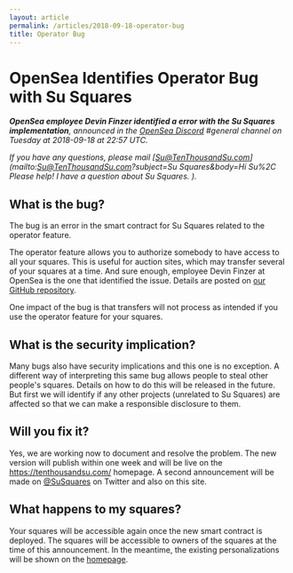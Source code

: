 ```yaml
---
layout: article
permalink: /articles/2018-09-18-operator-bug
title: Operator Bug
---
```


# OpenSea Identifies Operator Bug with Su Squares

***OpenSea employee Devin Finzer identified a error with the Su Squares implementation**, announced in the [OpenSea Discord](https://discord.gg/ga8EJbv) #general channel on Tuesday at 2018-09-18 at 22:57 UTC.*

*If you have any questions, please mail [Su@TenThousandSu.com](mailto:Su@TenThousandSu.com?subject=Su Squares&body=Hi Su%2C Please help! I have a question about Su Squares. ).*

## What is the bug?

The bug is an error in the smart contract for Su Squares related to the operator feature.

The operator feature allows you to authorize somebody to have access to all your squares. This is useful for auction sites, which may transfer several of your squares at a time. And sure enough, employee Devin Finzer at OpenSea is the one that identified the issue. Details are posted on [our GitHub repository](https://github.com/fulldecent/su-squares-bounty/issues/10).

One impact of the bug is that transfers will not process as intended if you use the operator feature for your squares.

## What is the security implication?

Many bugs also have security implications and this one is no exception. A different way of interpreting this same bug allows people to steal other people's squares. Details on how to do this will be released in the future. But first we will identify if any other projects (unrelated to Su Squares) are affected so that we can make a responsible disclosure to them.

## Will you fix it?

Yes, we are working now to document and resolve the problem. The new version will publish within one week and will be live on the https://tenthousandsu.com/ homepage. A second announcement will be made on [@SuSquares](https://twitter.com/SuSquares) on Twitter and also on this site.

## What happens to my squares?

Your squares will be accessible again once the new smart contract is deployed. The squares will be accessible to owners of the squares at the time of this announcement. In the meantime, the existing personalizations will be shown on the [homepage](https://tenthousandsu.com/).